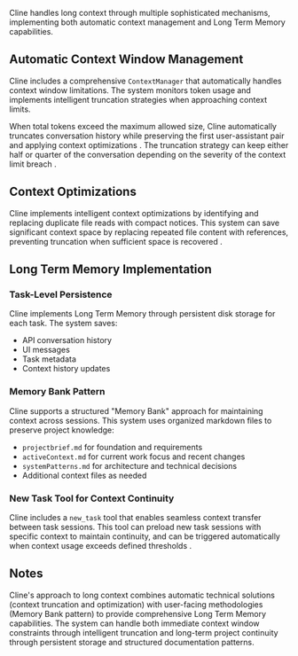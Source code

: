 Cline handles long context through multiple sophisticated mechanisms, implementing both automatic context management and Long Term Memory capabilities.

## Automatic Context Window Management

Cline includes a comprehensive `ContextManager` that automatically handles context window limitations. The system monitors token usage and implements intelligent truncation strategies when approaching context limits.

When total tokens exceed the maximum allowed size, Cline automatically truncates conversation history while preserving the first user-assistant pair and applying context optimizations . The truncation strategy can keep either half or quarter of the conversation depending on the severity of the context limit breach .

## Context Optimizations

Cline implements intelligent context optimizations by identifying and replacing duplicate file reads with compact notices. This system can save significant context space by replacing repeated file content with references, preventing truncation when sufficient space is recovered .

## Long Term Memory Implementation

### Task-Level Persistence

Cline implements Long Term Memory through persistent disk storage for each task. The system saves:

- API conversation history 
- UI messages 
- Task metadata 
- Context history updates 

### Memory Bank Pattern

Cline supports a structured "Memory Bank" approach for maintaining context across sessions. This system uses organized markdown files to preserve project knowledge:

- `projectbrief.md` for foundation and requirements 
- `activeContext.md` for current work focus and recent changes 
- `systemPatterns.md` for architecture and technical decisions 
- Additional context files as needed 

### New Task Tool for Context Continuity

Cline includes a `new_task` tool that enables seamless context transfer between task sessions. This tool can preload new task sessions with specific context to maintain continuity, and can be triggered automatically when context usage exceeds defined thresholds .

## Notes

Cline's approach to long context combines automatic technical solutions (context truncation and optimization) with user-facing methodologies (Memory Bank pattern) to provide comprehensive Long Term Memory capabilities. The system can handle both immediate context window constraints through intelligent truncation and long-term project continuity through persistent storage and structured documentation patterns.
